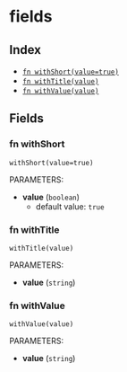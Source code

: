 # fields



## Index

* [`fn withShort(value=true)`](#fn-withshort)
* [`fn withTitle(value)`](#fn-withtitle)
* [`fn withValue(value)`](#fn-withvalue)

## Fields

### fn withShort

```jsonnet
withShort(value=true)
```

PARAMETERS:

* **value** (`boolean`)
   - default value: `true`


### fn withTitle

```jsonnet
withTitle(value)
```

PARAMETERS:

* **value** (`string`)


### fn withValue

```jsonnet
withValue(value)
```

PARAMETERS:

* **value** (`string`)

